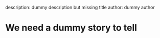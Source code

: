 description: dummy description but missing title
author: dummy author

# We need a dummy story to tell
